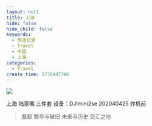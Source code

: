 ```yaml
---
layout: null
title: 上海
hide: false
hide_child: false
keywords:
  - 旅途记录
  - Travel
  - 中国
  - 上海
categories:
  - Travel
create_time: 1730447746
---
```



<img src="/assets/QMhYbR4gdo4mcpxBFQZceEB6nnf.png" src-width="4000" class="markdown-img m-auto" src-height="2250" align="center"/>

上海 陆家嘴 三件套 设备：DJImini2se 202040425 炸机前 

> 魔都 繁华与破旧 未来与历史 交汇之地

